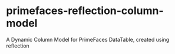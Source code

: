 primefaces-reflection-column-model
==================================

A Dynamic Column Model for PrimeFaces DataTable, created using reflection
